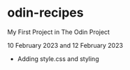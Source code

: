 # odin-recipes
My First Project in The Odin Project

10 February 2023 and 12 February 2023
- Adding style.css and styling
